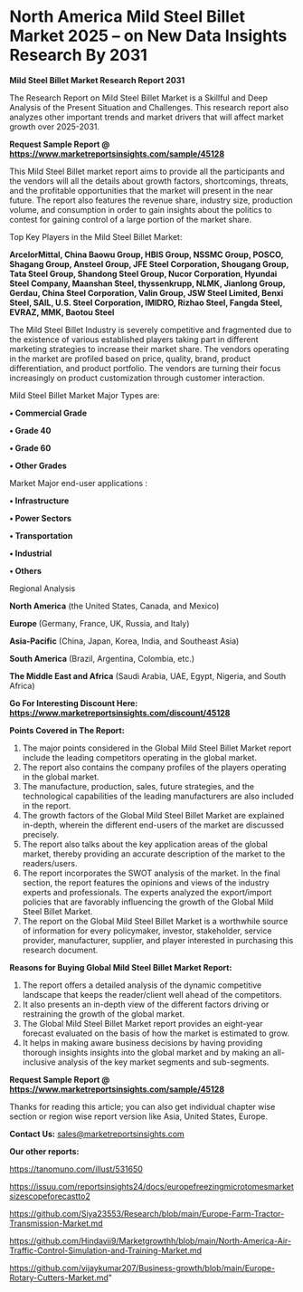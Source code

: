 # North America Mild Steel Billet Market 2025 – on New Data Insights Research By 2031

<strong>Mild Steel Billet Market Research Report 2031</strong>

The Research Report on Mild Steel Billet Market is a Skillful and Deep Analysis of the Present Situation and Challenges. This research report also analyzes other important trends and market drivers that will affect market growth over 2025-2031.

<strong>Request Sample Report @ <a href=https://www.marketreportsinsights.com/sample/45128>https://www.marketreportsinsights.com/sample/45128</a></strong>

This Mild Steel Billet market report aims to provide all the participants and the vendors will all the details about growth factors, shortcomings, threats, and the profitable opportunities that the market will present in the near future. The report also features the revenue share, industry size, production volume, and consumption in order to gain insights about the politics to contest for gaining control of a large portion of the market share.

Top Key Players in the Mild Steel Billet Market:

<strong>ArcelorMittal, China Baowu Group, HBIS Group, NSSMC Group, POSCO, Shagang Group, Ansteel Group, JFE Steel Corporation, Shougang Group, Tata Steel Group, Shandong Steel Group, Nucor Corporation, Hyundai Steel Company, Maanshan Steel, thyssenkrupp, NLMK, Jianlong Group, Gerdau, China Steel Corporation, Valin Group, JSW Steel Limited, Benxi Steel, SAIL, U.S. Steel Corporation, IMIDRO, Rizhao Steel, Fangda Steel, EVRAZ, MMK, Baotou Steel</strong>

The Mild Steel Billet Industry is severely competitive and fragmented due to the existence of various established players taking part in different marketing strategies to increase their market share. The vendors operating in the market are profiled based on price, quality, brand, product differentiation, and product portfolio. The vendors are turning their focus increasingly on product customization through customer interaction.

Mild Steel Billet Market Major Types are:

<strong>•  Commercial Grade

•  Grade 40

•  Grade 60

•  Other Grades</strong>

Market Major end-user applications :

<strong>•  Infrastructure

•  Power Sectors

•  Transportation

•  Industrial

•  Others</strong>

Regional Analysis

</u><strong><b>North America</b></strong> (the United States, Canada, and Mexico)

<strong><b>Europe </b></strong>(Germany, France, UK, Russia, and Italy)

<strong><b>Asia-Pacific</b></strong> (China, Japan, Korea, India, and Southeast Asia)

<strong><b>South America</b></strong> (Brazil, Argentina, Colombia, etc.)

<strong><b>The Middle East and Africa</b></strong> (Saudi Arabia, UAE, Egypt, Nigeria, and South Africa)

<strong>Go For Interesting Discount Here: <a href=https://www.marketreportsinsights.com/discount/45128>https://www.marketreportsinsights.com/discount/45128</a></strong>

<strong>Points Covered in The Report:</strong>
<ol>
  <li>The major points considered in the Global Mild Steel Billet Market report include the leading competitors operating in the global market.</li>
  <li>The report also contains the company profiles of the players operating in the global market.</li>
  <li>The manufacture, production, sales, future strategies, and the technological capabilities of the leading manufacturers are also included in the report.</li>
  <li>The growth factors of the Global Mild Steel Billet Market are explained in-depth, wherein the different end-users of the market are discussed precisely.</li>
  <li>The report also talks about the key application areas of the global market, thereby providing an accurate description of the market to the readers/users.</li>
  <li>The report incorporates the SWOT analysis of the market. In the final section, the report features the opinions and views of the industry experts and professionals. The experts analyzed the export/import policies that are favorably influencing the growth of the Global Mild Steel Billet Market.</li>
  <li>The report on the Global Mild Steel Billet Market is a worthwhile source of information for every policymaker, investor, stakeholder, service provider, manufacturer, supplier, and player interested in purchasing this research document.</li>
</ol>
<strong>Reasons for Buying Global Mild Steel Billet Market Report:</strong>

<ol>
  <li>The report offers a detailed analysis of the dynamic competitive landscape that keeps the reader/client well ahead of the competitors.</li>
  <li>It also presents an in-depth view of the different factors driving or restraining the growth of the global market.</li>
  <li>The Global Mild Steel Billet Market report provides an eight-year forecast evaluated on the basis of how the market is estimated to grow.</li>
  <li>It helps in making aware business decisions by having providing thorough insights insights into the global market and by making an all-inclusive analysis of the key market segments and sub-segments.</li>
</ol>
<strong>Request Sample Report @ <a href=https://www.marketreportsinsights.com/sample/45128>https://www.marketreportsinsights.com/sample/45128</a></strong>


Thanks for reading this article; you can also get individual chapter wise section or region wise report version like Asia, United States, Europe.

<strong>Contact Us:</strong>
sales@marketreportsinsights.com

<strong>Our other reports:</strong>

<a href=https://tanomuno.com/illust/531650>https://tanomuno.com/illust/531650</a>

<a href=https://issuu.com/reportsinsights24/docs/europefreezingmicrotomesmarketsizescopeforecastto2>https://issuu.com/reportsinsights24/docs/europefreezingmicrotomesmarketsizescopeforecastto2</a>

<a href=https://github.com/Siya23553/Research/blob/main/Europe-Farm-Tractor-Transmission-Market.md>https://github.com/Siya23553/Research/blob/main/Europe-Farm-Tractor-Transmission-Market.md</a>

<a href=https://github.com/Hindavii9/Marketgrowthh/blob/main/North-America-Air-Traffic-Control-Simulation-and-Training-Market.md>https://github.com/Hindavii9/Marketgrowthh/blob/main/North-America-Air-Traffic-Control-Simulation-and-Training-Market.md</a>

<a href=https://github.com/vijaykumar207/Business-growth/blob/main/Europe-Rotary-Cutters-Market.md>https://github.com/vijaykumar207/Business-growth/blob/main/Europe-Rotary-Cutters-Market.md</a>"
